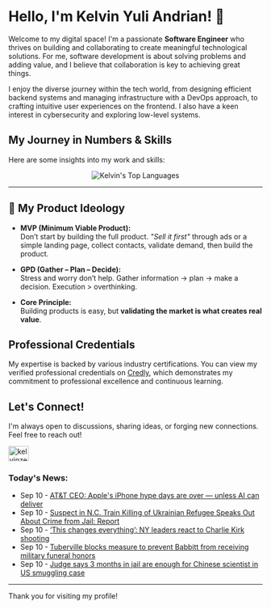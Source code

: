 # Hello, I'm Kelvin Yuli Andrian! 👋

Welcome to my digital space! I'm a passionate **Software Engineer** who thrives on building and collaborating to create meaningful technological solutions. For me, software development is about solving problems and adding value, and I believe that collaboration is key to achieving great things.

I enjoy the diverse journey within the tech world, from designing efficient backend systems and managing infrastructure with a DevOps approach, to crafting intuitive user experiences on the frontend. I also have a keen interest in cybersecurity and exploring low-level systems.

## My Journey in Numbers & Skills

Here are some insights into my work and skills:

<p align="center">
  <img src="https://github-readme-stats.vercel.app/api/top-langs/?username=kelvinzer0&layout=compact&theme=radical" alt="Kelvin's Top Languages" />
</p>

---

## 🚀 My Product Ideology

- **MVP (Minimum Viable Product):**  
  Don’t start by building the full product. *"Sell it first"* through ads or a simple landing page, collect contacts, validate demand, then build the product.

- **GPD (Gather – Plan – Decide):**  
  Stress and worry don’t help. Gather information → plan → make a decision. Execution > overthinking.

- **Core Principle:**  
  Building products is easy, but **validating the market is what creates real value**.

## Professional Credentials

My expertise is backed by various industry certifications. You can view my verified professional credentials on [Credly](https://www.credly.com/users/kelvin-yuli-andrian/badges), which demonstrates my commitment to professional excellence and continuous learning.

## Let's Connect!

I'm always open to discussions, sharing ideas, or forging new connections. Feel free to reach out!

<p align="left">
    <a href="https://linkedin.com/in/kelvinzero" target="blank"><img align="center" src="https://cdn.jsdelivr.net/npm/simple-icons@3.0.1/icons/linkedin.svg" alt="kelvinzero" height="30" width="40" /></a>
</p>

### Today's News:

<!-- feed start -->
- Sep 10 - [AT&T CEO: Apple's iPhone hype days are over —  unless AI can deliver](https://finance.yahoo.com/news/att-ceo-apples-iphone-hype-days-are-over--unless-ai-can-deliver-212653611.html)
- Sep 10 - [Suspect in N.C. Train Killing of Ukrainian Refugee Speaks Out About Crime from Jail: Report](https://www.yahoo.com/news/articles/suspect-n-c-train-killing-210012637.html)
- Sep 10 - [‘This changes everything’: NY leaders react to Charlie Kirk shooting](https://www.yahoo.com/news/articles/changes-everything-ny-leaders-react-195346172.html)
- Sep 10 - [Tuberville blocks measure to prevent Babbitt from receiving military funeral honors](https://www.yahoo.com/news/articles/tuberville-blocks-measure-prevent-babbitt-194652506.html)
- Sep 10 - [Judge says 3 months in jail are enough for Chinese scientist in US smuggling case](https://www.yahoo.com/news/articles/judge-says-3-months-jail-184621566.html)
<!-- feed end -->

---

Thank you for visiting my profile!
